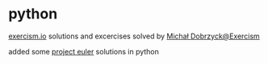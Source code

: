 # python
[exercism.io](http://exercism.io/) solutions and excercises
solved by [Michał Dobrzyck@Exercism](http://exercism.io/misiekofski)

added some [project euler](https://projecteuler.net/) solutions in python
